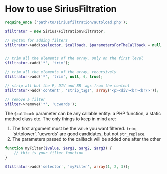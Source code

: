 How to use SiriusFiltration
======

```php
require_once ('path/to/siriusfiltration/autoload.php');

$filtrator = new Sirius\Filtration\Filtrator;

// syntax for adding filters
$filtrator->add($selector, $callback, $parametersForTheCallback = null, $priority = 0, $recursive = false);


// trim all the elements of the array, only on the first level
$filtrator->add('*', 'trim');

// trim all the elements of the array, recursively
$filtrator->add('*', 'trim', null, 0, true);

// strip all but the P, DIV and BR tags from the content
$filtrator->add('content', 'strip_tags', array('<p><div><br><br/>'));

// remove a filter
$filter->remove('*', 'ucwords');

```

The `$callback` parameter can be any callable entity: a PHP function, a static method class etc. 
The only things to keep in mind are:

1. The first argument must be the value you want filtered. `trim`, 'strtolower', 'ucwords' are good candidates, but not `str_replace`.
2. The parameters passed to the callback will be added one after the other
```php
function myFilter($value, $arg1, $arg2, $arg3) {
    // this is your filter function
}

$filtrator->add('selector', 'myFilter', array(1, 2, 3));
```
